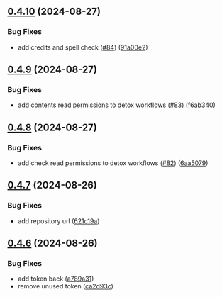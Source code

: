 ## [0.4.10](https://github.com/software-mansion-labs/react-native-ci-cli/compare/v0.4.9...v0.4.10) (2024-08-27)


### Bug Fixes

* add credits and spell check ([#84](https://github.com/software-mansion-labs/react-native-ci-cli/issues/84)) ([91a00e2](https://github.com/software-mansion-labs/react-native-ci-cli/commit/91a00e2a24207ce7535acdb2bbd9d542d9d41479))



## [0.4.9](https://github.com/software-mansion-labs/react-native-ci-cli/compare/v0.4.8...v0.4.9) (2024-08-27)


### Bug Fixes

* add contents read permissions to detox workflows ([#83](https://github.com/software-mansion-labs/react-native-ci-cli/issues/83)) ([f6ab340](https://github.com/software-mansion-labs/react-native-ci-cli/commit/f6ab340ef66cda33727044e700c05a19f6ba2af9))



## [0.4.8](https://github.com/software-mansion-labs/react-native-ci-cli/compare/v0.4.7...v0.4.8) (2024-08-27)


### Bug Fixes

* add check read permissions to detox workflows ([#82](https://github.com/software-mansion-labs/react-native-ci-cli/issues/82)) ([6aa5079](https://github.com/software-mansion-labs/react-native-ci-cli/commit/6aa5079824fd0b5612b59150346ac0c6f564d564))



## [0.4.7](https://github.com/software-mansion-labs/react-native-ci-cli/compare/v0.4.6...v0.4.7) (2024-08-26)


### Bug Fixes

* add repository url ([621c19a](https://github.com/software-mansion-labs/react-native-ci-cli/commit/621c19af3ac0fc63785b79f22c012ec4ae6bbb9b))



## [0.4.6](https://github.com/software-mansion-labs/react-native-ci-cli/compare/v0.4.5...v0.4.6) (2024-08-26)


### Bug Fixes

* add token back ([a789a31](https://github.com/software-mansion-labs/react-native-ci-cli/commit/a789a315f947191572b47be70531b7e17329f45e))
* remove unused token ([ca2d93c](https://github.com/software-mansion-labs/react-native-ci-cli/commit/ca2d93c138714c3e8bba9009ded175b6af56de1d))



